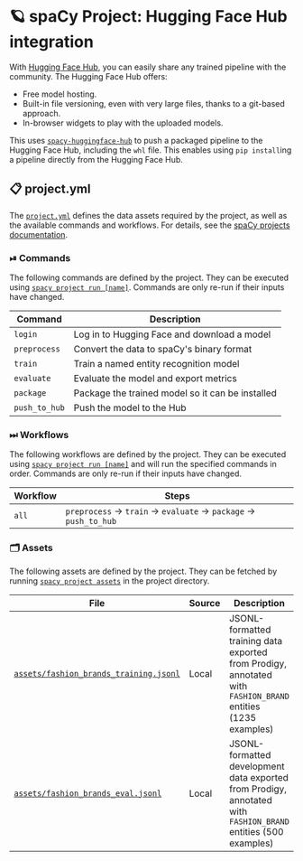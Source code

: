 <!-- SPACY PROJECT: AUTO-GENERATED DOCS START (do not remove) -->

# 🪐 spaCy Project: Hugging Face Hub integration

With [Hugging Face Hub](https://https://huggingface.co/), you can easily share any trained pipeline with the community. The Hugging Face Hub offers:

- Free model hosting.
- Built-in file versioning, even with very large files, thanks to a git-based approach.
- In-browser widgets to play with the uploaded models.

This uses [`spacy-huggingface-hub`](https://github.com/explosion/spacy-huggingface-hub) to push a packaged pipeline to the Hugging Face Hub, including the `whl` file. This enables using `pip install`ing a pipeline directly from the Hugging Face Hub.


## 📋 project.yml

The [`project.yml`](project.yml) defines the data assets required by the
project, as well as the available commands and workflows. For details, see the
[spaCy projects documentation](https://spacy.io/usage/projects).

### ⏯ Commands

The following commands are defined by the project. They
can be executed using [`spacy project run [name]`](https://spacy.io/api/cli#project-run).
Commands are only re-run if their inputs have changed.

| Command       | Description                                      |
|---------------|--------------------------------------------------|
| `login`       | Log in to Hugging Face and download a model      |
| `preprocess`  | Convert the data to spaCy's binary format        |
| `train`       | Train a named entity recognition model           |
| `evaluate`    | Evaluate the model and export metrics            |
| `package`     | Package the trained model so it can be installed |
| `push_to_hub` | Push the model to the Hub                        |

### ⏭ Workflows

The following workflows are defined by the project. They
can be executed using [`spacy project run [name]`](https://spacy.io/api/cli#project-run)
and will run the specified commands in order. Commands are only re-run if their
inputs have changed.

| Workflow | Steps |
| --- | --- |
| `all` | `preprocess` &rarr; `train` &rarr; `evaluate` &rarr; `package` &rarr; `push_to_hub` |

### 🗂 Assets

The following assets are defined by the project. They can
be fetched by running [`spacy project assets`](https://spacy.io/api/cli#project-assets)
in the project directory.

| File | Source | Description |
| --- | --- | --- |
| [`assets/fashion_brands_training.jsonl`](assets/fashion_brands_training.jsonl) | Local | JSONL-formatted training data exported from Prodigy, annotated with `FASHION_BRAND` entities (1235 examples) |
| [`assets/fashion_brands_eval.jsonl`](assets/fashion_brands_eval.jsonl) | Local | JSONL-formatted development data exported from Prodigy, annotated with `FASHION_BRAND` entities (500 examples) |

<!-- SPACY PROJECT: AUTO-GENERATED DOCS END (do not remove) -->